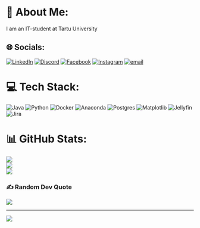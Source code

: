 # 💫 About Me:
I am an IT-student at Tartu University<br>


## 🌐 Socials:
[![LinkedIn](https://img.shields.io/badge/LinkedIn-%230077B5.svg?logo=linkedin&logoColor=white)](https://www.linkedin.com/in/svend-sakkool-3770b9385/) [![Discord](https://img.shields.io/badge/Discord-%237289DA.svg?logo=discord&logoColor=white)](https://discord.gg/.rurinee) [![Facebook](https://img.shields.io/badge/Facebook-%231877F2.svg?logo=Facebook&logoColor=white)](https://www.facebook.com/profile.php?id=100006942467991) [![Instagram](https://img.shields.io/badge/Instagram-%23E4405F.svg?logo=Instagram&logoColor=white)](https://instagram.com/svennu10) [![email](https://img.shields.io/badge/Email-D14836?logo=gmail&logoColor=white)](mailto:svendsak@gmail.com) 

# 💻 Tech Stack:
![Java](https://img.shields.io/badge/java-%23ED8B00.svg?style=for-the-badge&logo=openjdk&logoColor=white) ![Python](https://img.shields.io/badge/python-3670A0?style=for-the-badge&logo=python&logoColor=ffdd54) ![Docker](https://img.shields.io/badge/docker-%230db7ed.svg?style=for-the-badge&logo=docker&logoColor=white) ![Anaconda](https://img.shields.io/badge/Anaconda-%2344A833.svg?style=for-the-badge&logo=anaconda&logoColor=white) ![Postgres](https://img.shields.io/badge/postgres-%23316192.svg?style=for-the-badge&logo=postgresql&logoColor=white) ![Matplotlib](https://img.shields.io/badge/Matplotlib-%23ffffff.svg?style=for-the-badge&logo=Matplotlib&logoColor=black) ![Jellyfin](https://img.shields.io/badge/jellyfin-%23000B25.svg?style=for-the-badge&logo=Jellyfin&logoColor=00A4DC) ![Jira](https://img.shields.io/badge/jira-%230A0FFF.svg?style=for-the-badge&logo=jira&logoColor=white)
# 📊 GitHub Stats:
![](https://github-readme-stats.vercel.app/api?username=Swennu&theme=dark&hide_border=false&include_all_commits=false&count_private=false)<br/>
![](https://nirzak-streak-stats.vercel.app/?user=Swennu&theme=dark&hide_border=false)<br/>
![](https://github-readme-stats.vercel.app/api/top-langs/?username=Swennu&theme=dark&hide_border=false&include_all_commits=false&count_private=false&layout=compact)

### ✍️ Random Dev Quote
![](https://quotes-github-readme.vercel.app/api?type=horizontal&theme=radical)

---
[![](https://visitcount.itsvg.in/api?id=Swennu&icon=2&color=0)](https://visitcount.itsvg.in)

<!-- Proudly created with GPRM ( https://gprm.itsvg.in ) -->
